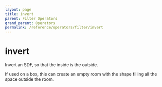 ```yaml
---
layout: page
title: invert
parent: Filter Operators
grand_parent: Operators
permalink: /reference/operators/filter/invert
---
```


# invert



Invert an SDF, so that the inside is the outside.

If used on a box, this can create an empty room with the shape filling all the space outside the room.
